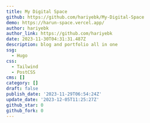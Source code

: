 ```yaml
---
title: My Digital Space
github: https://github.com/hariyebk/My-Digital-Space
demo: https://harun-space.vercel.app/
author: hariyebk
author_link: https://github.com/hariyebk
date: 2023-11-30T04:31:31.487Z
description: blog and portfolio all in one
ssg:
  - Hugo
css:
  - Tailwind
  - PostCSS
cms: []
category: []
draft: false
publish_date: '2023-11-29T06:54:24Z'
update_date: '2023-12-05T11:25:27Z'
github_star: 0
github_fork: 0
---
```

